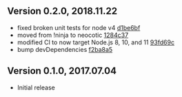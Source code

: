 ## Version 0.2.0, 2018.11.22

* fixed broken unit tests for node v4 [d1be6bf](https://github.com/neocotic/pollock/commit/d1be6bfc79aee5e0e5525161b1fab6290843ff9f)
* moved from !ninja to neocotic [1284c37](https://github.com/neocotic/pollock/commit/1284c37bcadde2e99f17d2b2e87f3f31848577b5)
* modified CI to now target Node.js 8, 10, and 11 [93fd69c](https://github.com/neocotic/pollock/commit/93fd69c234094964ed3aaed16351cc3519740ba0)
* bump devDependencies [f2ba8a5](https://github.com/neocotic/pollock/commit/f2ba8a5a3ccaeff846e767326c1d603b1ad8774c)

## Version 0.1.0, 2017.07.04

* Initial release
